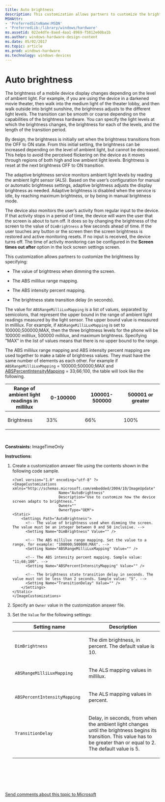 ```yaml
---
title: Auto brightness
description: This customization allows partners to customize the brightness by specifying The value of brightness when dimming the screen.The ABS millilux range mapping.The ABS intensity percent mapping.The brightness state transition delay (in seconds).
MSHAttr:
- 'PreferredSiteName:MSDN'
- 'PreferredLib:/library/windows/hardware'
ms.assetid: 022e4dfe-8aed-4aa1-8969-f5812e60ba1b
ms.author: windows-hardware-design-content
ms.date: 05/02/2017
ms.topic: article
ms.prod: windows-hardware
ms.technology: windows-devices
---
```


# Auto brightness


The brightness of a mobile device display changes depending on the level of ambient light. For example, if you are using the device in a darkened movie theater, then walk into the medium light of the theater lobby, and then walk outside into bright sunshine, the brightness adjusts to the different light levels. The transition can be smooth or coarse depending on the capabilities of the brightness hardware. You can specify the light levels at which the brightness changes, the brightness for each of the levels, and the length of the transition period.

By design, the brightness is initially set when the brightness transitions from the OFF to ON state. From this initial setting, the brightness can be increased depending on the level of ambient light, but cannot be decreased. This helps to avoid the perceived flickering on the device as it moves through regions of both high and low ambient light levels. Brightness is reset at the next brightness OFF to ON transition.

The adaptive brightness service monitors ambient light levels by reading the ambient light sensor (ALS). Based on the user’s configuration for manual or automatic brightness settings, adaptive brightness adjusts the display brightness as needed. Adaptive brightness is disabled when the service is idle, by reaching maximum brightness, or by being in manual brightness mode.

The device also monitors the user’s activity from regular input to the device. If that activity stops in a period of time, the device will warn the user that the screen is about to turn off. It does so by changing the brightness of the screen to the value of `DimBrightness` a few seconds ahead of time. If the user touches any button or the screen then the screen brightness is restored and active monitoring resets. If no input is received, the device turns off. The time of activity monitoring can be configured in the **Screen times out after** option in the lock screen settings screen.

This customization allows partners to customize the brightness by specifying:

-   The value of brightness when dimming the screen.

-   The ABS millilux range mapping.

-   The ABS intensity percent mapping.

-   The brightness state transition delay (in seconds).

The value for `ABSRangeMilliLuxMapping` is a list of values, separated by semicolons, that represent the upper bound in the range of ambient light readings measured by the light sensor. The upper bound value is measured in millilux. For example, if `ABSRangeMilliLuxMapping` is set to 100000;500000;MAX, then the three brightness levels for the phone will be 100000 millilux, 500000 millilux, and maximum brightness. Specifying "MAX" in the list of values means that there is no upper bound to the range.

The ABS millilux range mapping and ABS intensity percent mapping are used together to make a table of brightness values. They must have the same number of elements as each other. For example if `ABSRangeMilliLuxMapping` = 100000;500000;MAX and [ABSPercentIntensityMapping](https://msdn.microsoft.com/library/windows/hardware/mt147022) = 33;66;100, the table will look like the following.

<table>
<colgroup>
<col width="25%" />
<col width="25%" />
<col width="25%" />
<col width="25%" />
</colgroup>
<thead>
<tr class="header">
<th>Range of ambient light readings in millilux</th>
<th>0-100000</th>
<th>100001-500000</th>
<th>500001 or greater</th>
</tr>
</thead>
<tbody>
<tr class="odd">
<td><p>Brightness</p></td>
<td><p>33%</p></td>
<td><p>66%</p></td>
<td><p>100%</p></td>
</tr>
</tbody>
</table>

 

<a href="" id="constraints---imagetimeonly"></a>**Constraints:** ImageTimeOnly  

<a href="" id="instructions-"></a>**Instructions:**  
1.  Create a customization answer file using the contents shown in the following code sample.

    ``` syntax
    <?xml version="1.0" encoding="utf-8" ?>  
    <ImageCustomizations xmlns="http://schemas.microsoft.com/embedded/2004/10/ImageUpdate"  
                         Name="AutoBrightness"  
                         Description="Use to customize how the device screen adapts to brightness."  
                         Owner=""  
                         OwnerType="OEM"> 
    <Static>
        <Settings Path="AutoBrightness">  
          <!-- The value of brightness used when dimming the screen. The value must be an integer between 0 and 50 inclusive. -->
          <Setting Name="DimBrightness" Value="" /> 

          <!-- The ABS millilux range mapping. Set the value to a range, for example: "100000;500000;MAX". -->
          <Setting Name="ABSRangeMilliLuxMapping" Value="" />

          <!-- The ABS intensity percent mapping. Sample value: "11;68;100". -->
          <Setting Name="ABSPercentIntensityMapping" Value="" />  

          <!-- The brightness state transition delay in seconds. The value must not be less than 2 seconds. Sample value: "5". -->
          <Setting Name="TransitionDelay" Value="" />  
        </Settings>  
    </Static>
    </ImageCustomizations>
    ```

2.  Specify an `Owner` value in the customization answer file.

3.  Set the `Value` for the following settings:

    <table>
    <colgroup>
    <col width="50%" />
    <col width="50%" />
    </colgroup>
    <thead>
    <tr class="header">
    <th>Setting name</th>
    <th>Description</th>
    </tr>
    </thead>
    <tbody>
    <tr class="odd">
    <td><p><code>DimBrightness</code></p></td>
    <td><p>The dim brightness, in percent. The default value is 10.</p></td>
    </tr>
    <tr class="even">
    <td><p><code>ABSRangeMilliLuxMapping</code></p></td>
    <td><p>The ALS mapping values in millilux.</p></td>
    </tr>
    <tr class="odd">
    <td><p><code>ABSPercentIntensityMapping</code></p></td>
    <td><p>The ALS mapping values in percent.</p></td>
    </tr>
    <tr class="even">
    <td><p><code>TransitionDelay</code></p></td>
    <td><p>Delay, in seconds, from when the ambient light changes until the brightness begins its transition. This value has to be greater than or equal to 2. The default value is 5.</p></td>
    </tr>
    </tbody>
    </table>

     

 

 

[Send comments about this topic to Microsoft](mailto:wsddocfb@microsoft.com?subject=Documentation%20feedback%20%5Bp_phCustomization\p_phCustomization%5D:%20Auto%20brightness%20%20RELEASE:%20%289/7/2016%29&body=%0A%0APRIVACY%20STATEMENT%0A%0AWe%20use%20your%20feedback%20to%20improve%20the%20documentation.%20We%20don't%20use%20your%20email%20address%20for%20any%20other%20purpose,%20and%20we'll%20remove%20your%20email%20address%20from%20our%20system%20after%20the%20issue%20that%20you're%20reporting%20is%20fixed.%20While%20we're%20working%20to%20fix%20this%20issue,%20we%20might%20send%20you%20an%20email%20message%20to%20ask%20for%20more%20info.%20Later,%20we%20might%20also%20send%20you%20an%20email%20message%20to%20let%20you%20know%20that%20we've%20addressed%20your%20feedback.%0A%0AFor%20more%20info%20about%20Microsoft's%20privacy%20policy,%20see%20http://privacy.microsoft.com/default.aspx. "Send comments about this topic to Microsoft")




